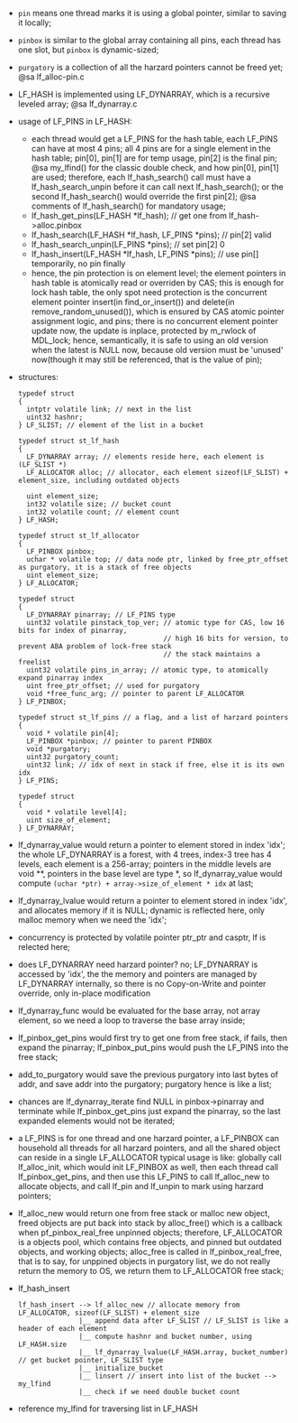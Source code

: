 * `pin` means one thread marks it is using a global pointer, similar to saving it locally;
* `pinbox` is similar to the global array containing all pins, each thread has one slot, but
  `pinbox` is dynamic-sized;
* `purgatory` is a collection of all the harzard pointers cannot be freed yet; @sa lf_alloc-pin.c
* LF_HASH is implemented using LF_DYNARRAY, which is a recursive leveled array; @sa lf_dynarray.c
* usage of LF_PINS in LF_HASH:
    * each thread would get a LF_PINS for the hash table, each LF_PINS can have at most 4 pins;
      all 4 pins are for a single element in the hash table; pin[0], pin[1] are for temp usage,
      pin[2] is the final pin; @sa my_lfind() for the classic double check, and how pin[0], pin[1]
      are used; therefore, each lf_hash_search() call must have a lf_hash_search_unpin before it
      can call next lf_hash_search(); or the second lf_hash_search() would override the first pin[2];
      @sa comments of lf_hash_search() for mandatory usage;
    * lf_hash_get_pins(LF_HASH *lf_hash); // get one from lf_hash->alloc.pinbox
    * lf_hash_search(LF_HASH *lf_hash, LF_PINS *pins); // pin[2] valid
    * lf_hash_search_unpin(LF_PINS *pins); // set pin[2] 0
    * lf_hash_insert(LF_HASH *lf_hash, LF_PINS *pins); // use pin[] temporarily, no pin finally
    * hence, the pin protection is on element level; the element pointers in hash table is atomically
      read or overriden by CAS; this is enough for lock hash table, the only spot need protection is
      the concurrent element pointer insert(in find_or_insert()) and delete(in remove_random_unused()),
      which is ensured by CAS atomic pointer assignment logic, and pins; there is no concurrent
      element pointer update now, the update is inplace, protected by m_rwlock of MDL_lock; hence,
      semantically, it is safe to using an old version when the latest is NULL now, because old version
      must be 'unused' now(though it may still be referenced, that is the value of pin);

* structures:

  ```
  typedef struct
  {
    intptr volatile link; // next in the list
    uint32 hashnr;
  } LF_SLIST; // element of the list in a bucket

  typedef struct st_lf_hash
  {
    LF_DYNARRAY array; // elements reside here, each element is (LF_SLIST *)
    LF_ALLOCATOR alloc; // allocator, each element sizeof(LF_SLIST) + element_size, including outdated objects

    uint element_size;
    int32 volatile size; // bucket count
    int32 volatile count; // element count
  } LF_HASH;

  typedef struct st_lf_allocator
  {
    LF_PINBOX pinbox;
    uchar * volatile top; // data node ptr, linked by free_ptr_offset as purgatory, it is a stack of free objects
    uint element_size;
  } LF_ALLOCATOR;

  typedef struct
  {
    LF_DYNARRAY pinarray; // LF_PINS type
    uint32 volatile pinstack_top_ver; // atomic type for CAS, low 16 bits for index of pinarray,
                                      // high 16 bits for version, to prevent ABA problem of lock-free stack
                                      // the stack maintains a freelist
    uint32 volatile pins_in_array; // atomic type, to atomically expand pinarray index
    uint free_ptr_offset; // used for purgatory
    void *free_func_arg; // pointer to parent LF_ALLOCATOR
  } LF_PINBOX;

  typedef struct st_lf_pins // a flag, and a list of harzard pointers
  {
    void * volatile pin[4];
    LF_PINBOX *pinbox; // pointer to parent PINBOX
    void *purgatory;
    uint32 purgatory_count;
    uint32 link; // idx of next in stack if free, else it is its own idx
  } LF_PINS;

  typedef struct
  {
    void * volatile level[4];
    uint size_of_element;
  } LF_DYNARRAY;
  ```

* lf_dynarray_value would return a pointer to element stored in index 'idx'; the whole LF_DYNARRAY is a forest, with 4 trees,
  index-3 tree has 4 levels, each element is a 256-array; pointers in the middle levels are void **, pointers in the base level
  are type *, so lf_dynarray_value would compute `(uchar *ptr) + array->size_of_element * idx` at last;
* lf_dynarray_lvalue would return a pointer to element stored in index 'idx', and allocates memory if it is NULL; dynamic is
  reflected here, only malloc memory when we need the 'idx';
* concurrency is protected by volatile pointer ptr_ptr and casptr, lf is relected here;
* does LF_DYNARRAY need harzard pointer? no; LF_DYNARRAY is accessed by 'idx', the the memory and pointers are managed by
  LF_DYNARRAY internally, so there is no Copy-on-Write and pointer override, only in-place modification
* lf_dynarray_func would be evaluated for the base array, not array element, so we need a loop to traverse the base array inside;
* lf_pinbox_get_pins would first try to get one from free stack, if fails, then expand the pinarray;
  lf_pinbox_put_pins would push the LF_PINS into the free stack;
* add_to_purgatory would save the previous purgatory into last bytes of addr, and save addr into the purgatory; purgatory hence is
  like a list;
* chances are lf_dynarray_iterate find NULL in pinbox->pinarray and terminate while lf_pinbox_get_pins just expand the pinarray,
  so the last expanded elements would not be iterated;
* a LF_PINS is for one thread and one harzard pointer, a LF_PINBOX can household all threads for all harzard pointers, and all
  the shared object can reside in a single LF_ALLOCATOR
  typical usage is like: globally call lf_alloc_init, which would init LF_PINBOX as well, then each thread call lf_pinbox_get_pins,
  and then use this LF_PINS to call lf_alloc_new to allocate objects, and call lf_pin and lf_unpin to mark using harzard pointers;
* lf_alloc_new would return one from free stack or malloc new object, freed objects are put back into stack by alloc_free() which is
  a callback when pf_pinbox_real_free unpinned objects; therefore, LF_ALLOCATOR is a objects pool, which contains free objects, and
  pinned but outdated objects, and working objects; alloc_free is called in lf_pinbox_real_free, that is to say, for unppined objects
  in purgatory list, we do not really return the memory to OS, we return them to LF_ALLOCATOR free stack;

* lf_hash_insert

  ```
  lf_hash_insert --> lf_alloc_new // allocate memory from LF_ALLOCATOR, sizeof(LF_SLIST) + element_size
                 |__ append data after LF_SLIST // LF_SLIST is like a header of each element
                 |__ compute hashnr and bucket number, using LF_HASH.size
                 |__ lf_dynarray_lvalue(LF_HASH.array, bucket_number) // get bucket pointer, LF_SLIST type
                 |__ initialize_bucket
                 |__ linsert // insert into list of the bucket --> my_lfind
                 |__ check if we need double bucket count
  ```

* reference my_lfind for traversing list in LF_HASH
